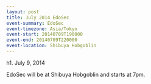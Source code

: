 ```yaml
---
layout: post
title: July 2014 EdoSec
event-summary: EdoSec
event-timezone: Asia/Tokyo
event-start: 20140709T190000
event-end: 20140709T220000
event-location: Shibuya Hobgoblin
---
```


h1. July 9, 2014

EdoSec will be at Shibuya Hobgoblin and starts at 7pm.
